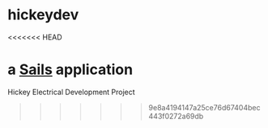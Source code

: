 # hickeydev
<<<<<<< HEAD

a [Sails](http://sailsjs.org) application
=======
Hickey Electrical Development Project
>>>>>>> 9e8a4194147a25ce76d67404bec443f0272a69db
